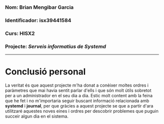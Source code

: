 ### Nom: Brian Mengibar Garcia

### Identificador: isx39441584

### Curs: HISX2

### Projecte: _Serveis informatius de Systemd_
----------------------------------------------

# Conclusió personal

La veritat és que aquest projecte m'ha donat a conèixer moltes ordres i
paràmetres que mai havia sentit parlar d'ells i que són molt útils
sobretot per a un administrador en el seu dia a dia. Estic molt content
amb la feina que he fet i no m'importaria seguir buscant informació
relacionada amb __systemd__ i __journal__, per que gràcies a aquest
projecte se que a partir d'ara utilitzaré aquestes noves eines i ordres
per descobrir problemes que puguin succeir algun dia en el sistema.
